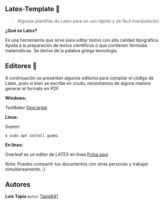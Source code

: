 ## Latex-Template 🤯
>Algunas plantillas de Latex para un uso rápido y de fácil manipulación

**¿Qué es Latex?** 

Es una herramienta que sirve para editar textos con alta calidad tipográfica. Ayuda a la preparación de textos científicos o que contienen fórmulas matemáticas. Se deriva de la palabra griega texnologia.

## Editores 💯

A continuación se presentan algunos editores para compilar el código de Latex, pues si bien se escribe en crudo, necesitamos de alguna manera generar el formato en PDF.

**Windows:**

TexMaker [Descargar](http://www.xm1math.net/texmaker/download.html)

**Linux:**

Gummi

```
$ sudo apt install gummi
```

**En línea:**

Overleaf es un editor de LATEX en línea [Pulsa aquí](https://www.overleaf.com)

Nota: Puedes compartir tus documentos con otras personas y trabajar simultáneamente. ;)

## Autores 
**Luis Tapia** ```Autor``` [Tapia641](https://github.com/Tapia641)
